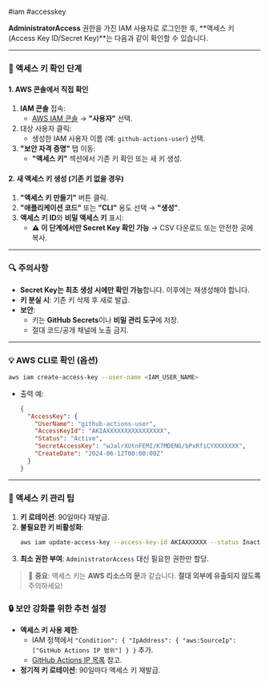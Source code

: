 #iam #accesskey
 
**AdministratorAccess** 권한을 가진 IAM 사용자로 로그인한 후, **액세스 키(Access Key ID/Secret Key)**는 다음과 같이 확인할 수 있습니다.  

---

### **📌 액세스 키 확인 단계**  
#### **1. AWS 콘솔에서 직접 확인**  
1. **IAM 콘솔** 접속:  
   - [AWS IAM 콘솔](https://console.aws.amazon.com/iam/) → **"사용자"** 선택.  
2. 대상 사용자 클릭:  
   - 생성한 IAM 사용자 이름 (예: `github-actions-user`) 선택.  
3. **"보안 자격 증명"** 탭 이동:  
   - **"액세스 키"** 섹션에서 기존 키 확인 또는 새 키 생성.  

#### **2. 새 액세스 키 생성 (기존 키 없을 경우)**  
1. **"액세스 키 만들기"** 버튼 클릭.  
2. **"애플리케이션 코드"** 또는 **"CLI"** 용도 선택 → **"생성"**.  
3. **액세스 키 ID**와 **비밀 액세스 키** 표시:  
   - **⚠️ 이 단계에서만 Secret Key 확인 가능** → CSV 다운로드 또는 안전한 곳에 복사.  

---

### **🔍 주의사항**  
- **Secret Key는 최초 생성 시에만 확인 가능**합니다. 이후에는 재생성해야 합니다.  
- **키 분실 시**: 기존 키 삭제 후 새로 발급.  
- **보안**:  
  - 키는 **GitHub Secrets**이나 **비밀 관리 도구**에 저장.  
  - 절대 코드/공개 채널에 노출 금지.  

---

### **💡 AWS CLI로 확인 (옵션)**  
```bash
aws iam create-access-key --user-name <IAM_USER_NAME>
```
- 출력 예:  
  ```json
  {
    "AccessKey": {
      "UserName": "github-actions-user",
      "AccessKeyId": "AKIAXXXXXXXXXXXXXXXX",
      "Status": "Active",
      "SecretAccessKey": "wJalrXUtnFEMI/K7MDENG/bPxRfiCYXXXXXXX",
      "CreateDate": "2024-06-12T00:00:00Z"
    }
  }
  ```

---

### **📌 액세스 키 관리 팁**  
1. **키 로테이션**: 90일마다 재발급.  
2. **불필요한 키 비활성화**:  
   ```bash
   aws iam update-access-key --access-key-id AKIAXXXXXX --status Inactive --user-name <IAM_USER_NAME>
   ```
3. **최소 권한 부여**: `AdministratorAccess` 대신 필요한 권한만 할당.  

> 🔐 **중요**: 액세스 키는 **AWS 리소스의 문**과 같습니다. **절대 외부에 유출되지 않도록** 주의하세요!  


### **🔒 보안 강화를 위한 추천 설정**  
- **액세스 키 사용 제한**:  
  - IAM 정책에서 `"Condition": { "IpAddress": { "aws:SourceIp": ["GitHub Actions IP 범위"] } }` 추가.  
  - [GitHub Actions IP 목록](https://api.github.com/meta) 참고.  
- **정기적 키 로테이션**: 90일마다 액세스 키 재발급.  